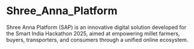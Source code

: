 # Shree_Anna_Platform
Shree Anna Platform (SAP) is an innovative digital solution developed for the Smart India Hackathon 2025, aimed at empowering millet farmers, buyers, transporters, and consumers through a unified online ecosystem.
